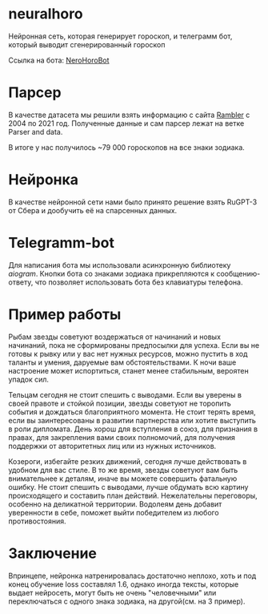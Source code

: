 # neuralhoro
 Нейронная сеть, которая генерирует гороскоп, и телеграмм бот, который выводит сгенерированный гороскоп
 
 Ссылка на бота: [NeroHoroBot](https://t.me/nerohoro_bot)

# Парсер

В качестве датасета мы решили взять информацию с сайта [Rambler](https://horoscopes.rambler.ru/) с 2004 по 2021 год.
Полученные данные и сам парсер лежат на ветке Parser and data.

В итоге у нас получилось ~79 000 гороскопов на все знаки зодиака.

# Нейронка
В качестве нейронной сети нами было принято решение взять RuGPT-3 от Сбера и дообучить её на спарсенных данных.


# Telegramm-bot 
Для написания бота мы использовали асинхронную библиотеку *aiogram*.
Кнопки бота со знаками зодиака прикрепляются к сообщению-ответу, что позволяет использовать бота без клавиатуры телефона.


# Пример работы
Рыбам звезды советуют воздержаться от начинаний и новых начинаний, пока не сформированы предпосылки для успеха. Если вы
не готовы к рывку или у вас нет нужных ресурсов, можно пустить в ход таланты и умения, даруемые вам обстоятельствами. К
ночи ваше настроение может испортиться, станет менее стабильным, вероятен упадок сил.

Тельцам сегодня не стоит спешить с выводами. Если вы уверены в своей правоте и стойкой позиции, звезды советуют не
торопить события и дождаться благоприятного момента. Не стоит терять время, если вы заинтересованы в развитии партнерства
или хотите выступить в роли дипломата. День хорош для вступления в союз, для признания в правах, для закрепления вами
своих полномочий, для получения поддержки от авторитетных лиц или из нужных источников.

Козероги, избегайте резких движений, сегодня лучше действовать в удобном для вас стиле. В то же время, звезды советуют
вам быть внимательнее к деталям, иначе вы можете совершить фатальную ошибку. Не стоит спешить с выводами, лучше обдумать
всю картину происходящего и составить план действий. Нежелательны переговоры, особенно на деликатной территории.
Водолеям день добавит уверенности в себе, поможет выйти победителем из любого противостояния.

# Заключение
Впринцепе, нейронка натренировалась достаточно неплохо, хоть и под конец обучение loss составлял 1.6, однако иногда
тексты, которые выдает нейросеть, могут быть не очень "человечными" или переключаться с
одного знака зодиака, на другой(см. на 3 пример).
